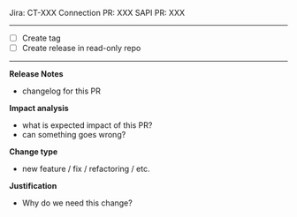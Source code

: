 Jira: CT-XXX
Connection PR: XXX
SAPI PR: XXX

---

- [ ] Create tag
- [ ] Create release in read-only repo

---

**Release Notes**
- changelog for this PR

**Impact analysis**
- what is expected impact of this PR?
- can something goes wrong?

**Change type**
- new feature / fix / refactoring / etc.

**Justification**
- Why do we need this change?

